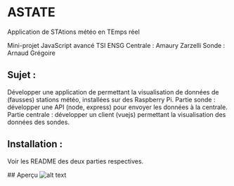 # ASTATE
Application de STAtions météo en TEmps réel

Mini-projet JavaScript avancé TSI ENSG
Centrale : Amaury Zarzelli
Sonde : Arnaud Grégoire

## Sujet :
Développer une application de permettant la visualisation de données de (fausses) stations météo, installées sur des Raspberry Pi. Partie sonde : développer une API (node, express) pour envoyer les données à la centrale. Partie centrale : développer un client (vuejs) permettant la visualisation des données des sondes.

## Installation :
Voir les README des deux parties respectives.

## Aperçu
![alt text](iamvideo.gif "aperçu")
